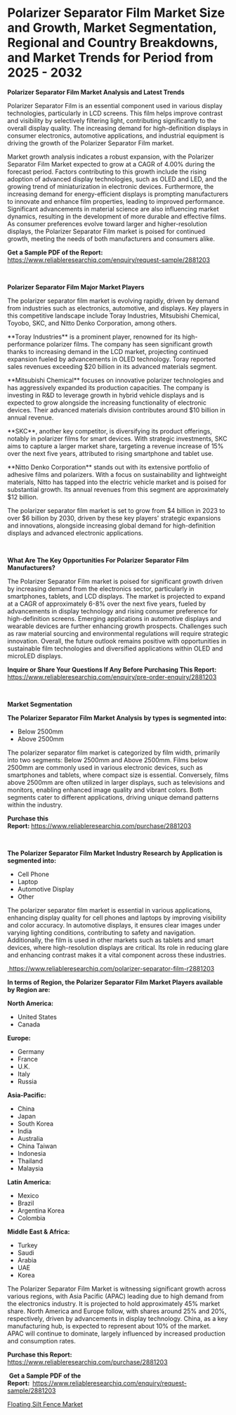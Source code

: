 <p><h1>Polarizer Separator Film Market Size and Growth, Market Segmentation, Regional and Country Breakdowns, and Market Trends for Period from 2025 -  2032</h1></p><p><strong>Polarizer Separator Film Market Analysis and Latest Trends</strong></p>
<p><p>Polarizer Separator Film is an essential component used in various display technologies, particularly in LCD screens. This film helps improve contrast and visibility by selectively filtering light, contributing significantly to the overall display quality. The increasing demand for high-definition displays in consumer electronics, automotive applications, and industrial equipment is driving the growth of the Polarizer Separator Film market.</p><p>Market growth analysis indicates a robust expansion, with the Polarizer Separator Film Market expected to grow at a CAGR of 4.00% during the forecast period. Factors contributing to this growth include the rising adoption of advanced display technologies, such as OLED and LED, and the growing trend of miniaturization in electronic devices. Furthermore, the increasing demand for energy-efficient displays is prompting manufacturers to innovate and enhance film properties, leading to improved performance. Significant advancements in material science are also influencing market dynamics, resulting in the development of more durable and effective films. As consumer preferences evolve toward larger and higher-resolution displays, the Polarizer Separator Film market is poised for continued growth, meeting the needs of both manufacturers and consumers alike.</p></p>
<p><strong>Get a Sample PDF of the Report:&nbsp;</strong> <a href="https://www.reliableresearchiq.com/enquiry/request-sample/2881203?utm_campaign=3193&utm_medium=2&utm_source=Github&utm_content=ia&utm_term=12032025&utm_id=polarizer-separator-film">https://www.reliableresearchiq.com/enquiry/request-sample/2881203</a></p>
<p>&nbsp;</p>
<p><strong>Polarizer Separator Film Major Market Players</strong></p>
<p><p>The polarizer separator film market is evolving rapidly, driven by demand from industries such as electronics, automotive, and displays. Key players in this competitive landscape include Toray Industries, Mitsubishi Chemical, Toyobo, SKC, and Nitto Denko Corporation, among others.</p><p>**Toray Industries** is a prominent player, renowned for its high-performance polarizer films. The company has seen significant growth thanks to increasing demand in the LCD market, projecting continued expansion fueled by advancements in OLED technology. Toray reported sales revenues exceeding $20 billion in its advanced materials segment.</p><p>**Mitsubishi Chemical** focuses on innovative polarizer technologies and has aggressively expanded its production capacities. The company is investing in R&D to leverage growth in hybrid vehicle displays and is expected to grow alongside the increasing functionality of electronic devices. Their advanced materials division contributes around $10 billion in annual revenue.</p><p>**SKC**, another key competitor, is diversifying its product offerings, notably in polarizer films for smart devices. With strategic investments, SKC aims to capture a larger market share, targeting a revenue increase of 15% over the next five years, attributed to rising smartphone and tablet use.</p><p>**Nitto Denko Corporation** stands out with its extensive portfolio of adhesive films and polarizers. With a focus on sustainability and lightweight materials, Nitto has tapped into the electric vehicle market and is poised for substantial growth. Its annual revenues from this segment are approximately $12 billion.</p><p>The polarizer separator film market is set to grow from $4 billion in 2023 to over $6 billion by 2030, driven by these key players' strategic expansions and innovations, alongside increasing global demand for high-definition displays and advanced electronic applications.</p></p>
<p>&nbsp;</p>
<p><strong>What Are The Key Opportunities For Polarizer Separator Film Manufacturers?</strong></p>
<p><p>The Polarizer Separator Film market is poised for significant growth driven by increasing demand from the electronics sector, particularly in smartphones, tablets, and LCD displays. The market is projected to expand at a CAGR of approximately 6-8% over the next five years, fueled by advancements in display technology and rising consumer preference for high-definition screens. Emerging applications in automotive displays and wearable devices are further enhancing growth prospects. Challenges such as raw material sourcing and environmental regulations will require strategic innovation. Overall, the future outlook remains positive with opportunities in sustainable film technologies and diversified applications within OLED and microLED displays.</p></p>
<p><strong>Inquire or Share Your Questions If Any Before Purchasing This Report:</strong> <a href="https://www.reliableresearchiq.com/enquiry/pre-order-enquiry/2881203?utm_campaign=3193&utm_medium=2&utm_source=Github&utm_content=ia&utm_term=12032025&utm_id=polarizer-separator-film">https://www.reliableresearchiq.com/enquiry/pre-order-enquiry/2881203</a></p>
<p>&nbsp;</p>
<p><strong>Market Segmentation</strong></p>
<p><strong>The Polarizer Separator Film Market Analysis by types is segmented into:</strong></p>
<p><ul><li>Below 2500mm</li><li>Above 2500mm</li></ul></p>
<p><p>The polarizer separator film market is categorized by film width, primarily into two segments: Below 2500mm and Above 2500mm. Films below 2500mm are commonly used in various electronic devices, such as smartphones and tablets, where compact size is essential. Conversely, films above 2500mm are often utilized in larger displays, such as televisions and monitors, enabling enhanced image quality and vibrant colors. Both segments cater to different applications, driving unique demand patterns within the industry.</p></p>
<p><strong>Purchase this Report:&nbsp;</strong><a href="https://www.reliableresearchiq.com/purchase/2881203?utm_campaign=3193&utm_medium=2&utm_source=Github&utm_content=ia&utm_term=12032025&utm_id=polarizer-separator-film">https://www.reliableresearchiq.com/purchase/2881203</a></p>
<p>&nbsp;</p>
<p><strong>The Polarizer Separator Film Market Industry Research by Application is segmented into:</strong></p>
<p><ul><li>Cell Phone</li><li>Laptop</li><li>Automotive Display</li><li>Other</li></ul></p>
<p><p>The polarizer separator film market is essential in various applications, enhancing display quality for cell phones and laptops by improving visibility and color accuracy. In automotive displays, it ensures clear images under varying lighting conditions, contributing to safety and navigation. Additionally, the film is used in other markets such as tablets and smart devices, where high-resolution displays are critical. Its role in reducing glare and enhancing contrast makes it a vital component across these industries.</p></p>
<p><a href="https://www.reliableresearchiq.com/polarizer-separator-film-r2881203?utm_campaign=3193&utm_medium=2&utm_source=Github&utm_content=ia&utm_term=12032025&utm_id=polarizer-separator-film">&nbsp;https://www.reliableresearchiq.com/polarizer-separator-film-r2881203</a></p>
<p><strong>In terms of Region, the Polarizer Separator Film Market Players available by Region are:</strong></p>
<p>
    <p> <strong> North America: </strong>
        <ul>
            <li>United States</li>
            <li>Canada</li>
        </ul>
        </p> 
    <p> <strong> Europe: </strong>
        <ul>
            <li>Germany</li>
            <li>France</li>
            <li>U.K.</li>
            <li>Italy</li>
            <li>Russia</li>
        </ul>
        </p> 
    <p> <strong> Asia-Pacific: </strong>
        <ul>
            <li>China</li>
            <li>Japan</li>
            <li>South Korea</li>
            <li>India</li>
            <li>Australia</li>
            <li>China Taiwan</li>
            <li>Indonesia</li>
            <li>Thailand</li>
            <li>Malaysia</li>
        </ul>
        </p> 
    <p> <strong> Latin America: </strong>
        <ul>
            <li>Mexico</li>
            <li>Brazil</li>
            <li>Argentina Korea</li>
            <li>Colombia</li>
        </ul>
        </p> 
    <p> <strong> Middle East & Africa: </strong>
        <ul>
            <li>Turkey</li>
            <li>Saudi</li>
            <li>Arabia</li>
            <li>UAE</li>
            <li>Korea</li>
        </ul>
    </p>
    </p>
<p><p>The Polarizer Separator Film Market is witnessing significant growth across various regions, with Asia Pacific (APAC) leading due to high demand from the electronics industry. It is projected to hold approximately 45% market share. North America and Europe follow, with shares around 25% and 20%, respectively, driven by advancements in display technology. China, as a key manufacturing hub, is expected to represent about 10% of the market. APAC will continue to dominate, largely influenced by increased production and consumption rates.</p></p>
<p><strong>Purchase this Report: </strong><a href="https://www.reliableresearchiq.com/purchase/2881203?utm_campaign=3193&utm_medium=2&utm_source=Github&utm_content=ia&utm_term=12032025&utm_id=polarizer-separator-film">https://www.reliableresearchiq.com/purchase/2881203</a></p>
<p>&nbsp;<strong>Get a Sample PDF of the Report:&nbsp;&nbsp;</strong><a href="https://www.reliableresearchiq.com/enquiry/request-sample/2881203?utm_campaign=3193&utm_medium=2&utm_source=Github&utm_content=ia&utm_term=12032025&utm_id=polarizer-separator-film">https://www.reliableresearchiq.com/enquiry/request-sample/2881203</a></p>
<p><strong></strong></p>
<p><p><a href="https://github.com/mookiesville/Market-Research-Report-List-1/blob/main/floating-silt-fence-market.md?utm_campaign=3193&utm_medium=2&utm_source=Github&utm_content=ia&utm_term=12032025&utm_id=polarizer-separator-film">Floating Silt Fence Market</a></p></p>